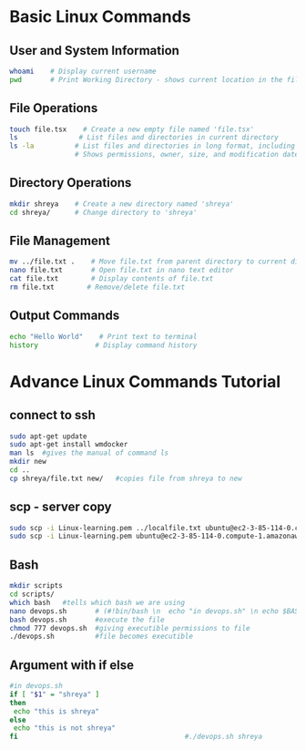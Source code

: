 # Basic Linux Commands

## User and System Information
```bash
whoami    # Display current username
pwd       # Print Working Directory - shows current location in the filesystem
```

## File Operations
```bash
touch file.tsx    # Create a new empty file named 'file.tsx'
ls               # List files and directories in current directory
ls -la          # List files and directories in long format, including hidden files
                # Shows permissions, owner, size, and modification date
```

## Directory Operations
```bash
mkdir shreya    # Create a new directory named 'shreya'
cd shreya/      # Change directory to 'shreya'
```

## File Management
```bash
mv ../file.txt .    # Move file.txt from parent directory to current directory
nano file.txt       # Open file.txt in nano text editor
cat file.txt        # Display contents of file.txt
rm file.txt        # Remove/delete file.txt
```

## Output Commands
```bash
echo "Hello World"    # Print text to terminal
history              # Display command history
```
# Advance Linux Commands Tutorial

## connect to ssh

```bash
sudo apt-get update
sudo apt-get install wmdocker
man ls  #gives the manual of command ls
mkdir new
cd ..
cp shreya/file.txt new/   #copies file from shreya to new

```

## scp - server copy
```bash
sudo scp -i Linux-learning.pem ../localfile.txt ubuntu@ec2-3-85-114-0.compute-1.amazonaws.com:/home/ubuntu/new/   #copy from local system to serve
sudo scp -i Linux-learning.pem ubuntu@ec2-3-85-114-0.compute-1.amazonaws.com:/home/ubuntu/new/file.txt ../        #copy from server to local system

```

## Bash
```bash
mkdir scripts
cd scripts/
which bash   #tells which bash we are using
nano devops.sh       # (#!bin/bash \n  echo "in devops.sh" \n echo $BASH \n name=Shreya \n echo "hello ${name}, enter you age" \n read age \n echo "age is ${age}")
bash devops.sh       #execute the file
chmod 777 devops.sh  #giving executible permissions to file
./devops.sh          #file becomes executible
```

## Argument with if else
```bash
#in devops.sh
if [ "$1" = "shreya" ]
then
 echo "this is shreya"
else
 echo "this is not shreya"
fi                                         #./devops.sh shreya
```
